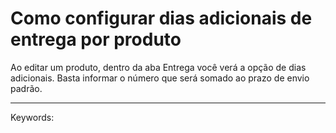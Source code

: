 # Como configurar dias adicionais de entrega por produto

Ao editar um produto, dentro da aba Entrega você verá a opção de dias adicionais. Basta informar o número que será somado ao prazo de envio padrão.

___

Keywords: